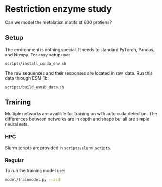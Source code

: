 # Restriction enzyme study
Can we model the metalation motifs of 600 protiens?
## Setup
The environment is nothing special. It needs to standard PyTorch, Pandas, and Numpy. For easy setup use:
```bash
scripts/install_conda_env.sh
```

The raw sequences and their responses are located in raw_data. Run this data through ESM-1b:
```bash
scripts/build_esm1b_data.sh
```

## Training
Multiple networks are availible for training on with auto cuda detection. The differences between networks are in depth and shape but all are simple neural nets.
### HPC
Slurm scripts are provided in `scripts/slurm_scripts`.
### Regular
To run the training model use:
```bash
model/trainmodel.py --asdf
```
